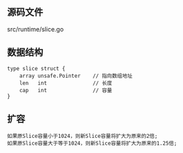 ## 源码文件
src/runtime/slice.go
## 数据结构
```golang
type slice struct {
	array unsafe.Pointer    // 指向数组地址
	len   int               // 长度
	cap   int               // 容量
}
```
## 扩容
    如果原Slice容量小于1024，则新Slice容量将扩大为原来的2倍;
    如果原Slice容量大于等于1024，则新Slice容量将扩大为原来的1.25倍;